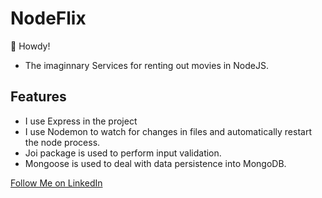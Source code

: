 # NodeFlix
👋 Howdy!

- The imaginnary Services for renting out movies in NodeJS.

## Features
- I use Express in the project
- I use Nodemon to watch for changes in files and automatically restart the node process.
- Joi package is used to perform input validation.
- Mongoose is used to deal with data persistence into MongoDB.

<a class="libutton" href="https://www.linkedin.com/comm/mynetwork/discovery-see-all?usecase=PEOPLE_FOLLOWS&followMember=ssas4" target="_blank">Follow Me on LinkedIn</a>
